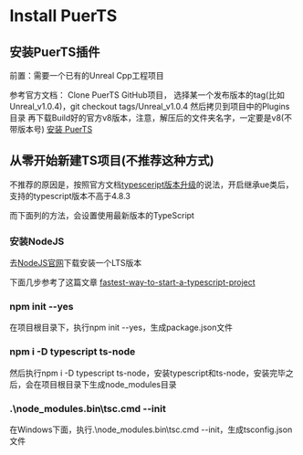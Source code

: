 # Install PuerTS

## 安装PuerTS插件

前置：需要一个已有的Unreal Cpp工程项目

参考官方文档：
Clone PuerTS GitHub项目，
选择某一个发布版本的tag(比如Unreal_v1.0.4)，git checkout tags/Unreal_v1.0.4
然后拷贝到项目中的Plugins目录
再下载Build好的官方v8版本，注意，解压后的文件夹名字，一定要是v8(不带版本号)
[安装 PuerTS](https://puerts.github.io/docs/puerts/unreal/install)

## 从零开始新建TS项目(不推荐这种方式)

不推荐的原因是，按照官方文档[typesceript版本升级](https://puerts.github.io/docs/puerts/unreal/faq#typesceript%E7%89%88%E6%9C%AC%E5%8D%87%E7%BA%A7)的说法，开启继承ue类后，支持的typescript版本不高于4.8.3

而下面列的方法，会设置使用最新版本的TypeScript

### 安装NodeJS

去[NodeJS官网](https://nodejs.org/en)下载安装一个LTS版本

下面几步参考了这篇文章
[fastest-way-to-start-a-typescript-project](https://www.mailslurp.com/blog/fastest-way-to-start-a-typescript-project/)

### npm init --yes

在项目根目录下，执行npm init --yes，生成package.json文件

### npm i -D typescript ts-node

然后执行npm i -D typescript ts-node，安装typescript和ts-node，安装完毕之后，会在项目根目录下生成node_modules目录

### .\node_modules\.bin\tsc.cmd --init

在Windows下面，执行.\node_modules\.bin\tsc.cmd --init，生成tsconfig.json文件
